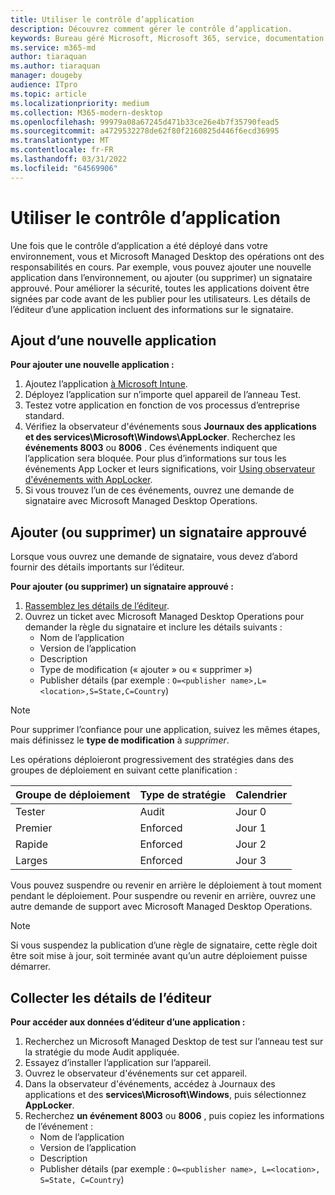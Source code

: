 ```yaml
---
title: Utiliser le contrôle d’application
description: Découvrez comment gérer le contrôle d’application.
keywords: Bureau géré Microsoft, Microsoft 365, service, documentation
ms.service: m365-md
author: tiaraquan
ms.author: tiaraquan
manager: dougeby
audience: ITpro
ms.topic: article
ms.localizationpriority: medium
ms.collection: M365-modern-desktop
ms.openlocfilehash: 99979a08a67245d471b33ce26e4b7f35790fead5
ms.sourcegitcommit: a4729532278de62f80f2160825d446f6ecd36995
ms.translationtype: MT
ms.contentlocale: fr-FR
ms.lasthandoff: 03/31/2022
ms.locfileid: "64569906"
---
```

# <a name="work-with-app-control"></a>Utiliser le contrôle d’application

Une fois que le contrôle d’application a été déployé dans votre environnement, vous et Microsoft Managed Desktop des opérations ont des responsabilités en cours. Par exemple, vous pouvez ajouter une nouvelle application dans l’environnement, ou ajouter (ou supprimer) un signataire approuvé. Pour améliorer la sécurité, toutes les applications doivent être signées par code avant de les publier pour les utilisateurs. Les détails de l’éditeur d’une application incluent des informations sur le signataire.

## <a name="add-a-new-app"></a>Ajout d’une nouvelle application

**Pour ajouter une nouvelle application :**

1. Ajoutez l’application [à Microsoft Intune](/mem/intune/apps/apps-win32-app-management).
1. Déployez l’application sur n’importe quel appareil de l’anneau Test.
1. Testez votre application en fonction de vos processus d’entreprise standard.
1. Vérifiez la observateur d'événements sous **Journaux des applications et des services\Microsoft\Windows\AppLocker**. Recherchez les **événements 8003** ou **8006** . Ces événements indiquent que l’application sera bloquée. Pour plus d’informations sur tous les événements App Locker et leurs significations, voir [Using observateur d'événements with AppLocker](/windows/security/threat-protection/windows-defender-application-control/applocker/using-event-viewer-with-applocker).
1. Si vous trouvez l’un de ces événements, ouvrez une demande de signataire avec Microsoft Managed Desktop Operations.

## <a name="add-or-remove-a-trusted-signer"></a>Ajouter (ou supprimer) un signataire approuvé

Lorsque vous ouvrez une demande de signataire, vous devez d’abord fournir des détails importants sur l’éditeur.

**Pour ajouter (ou supprimer) un signataire approuvé :**

1. [Rassemblez les détails de l’éditeur](#gather-publisher-details).
1. Ouvrez un ticket avec Microsoft Managed Desktop Operations pour demander la règle du signataire et inclure les détails suivants :  
    - Nom de l’application
    - Version de l’application
    - Description
    - Type de modification (« ajouter » ou « supprimer »)  
    - Publisher détails (par exemple : `O=<publisher name>,L=<location>,S=State,C=Country`)

> [!NOTE]
> Pour supprimer l’confiance pour une application, suivez les mêmes étapes, mais définissez le **type de modification** à *supprimer*.

Les opérations déploieront progressivement des stratégies dans des groupes de déploiement en suivant cette planification :

|Groupe de déploiement|Type de stratégie|Calendrier|
|---|---|---|
|Tester|Audit|Jour 0|
|Premier|Enforced|Jour 1|
|Rapide|Enforced|Jour 2|
|Larges|Enforced|Jour 3|

Vous pouvez suspendre ou revenir en arrière le déploiement à tout moment pendant le déploiement. Pour suspendre ou revenir en arrière, ouvrez une autre demande de support avec Microsoft Managed Desktop Operations.

> [!NOTE]
> Si vous suspendez la publication d’une règle de signataire, cette règle doit être soit mise à jour, soit terminée avant qu’un autre déploiement puisse démarrer.

## <a name="gather-publisher-details"></a>Collecter les détails de l’éditeur

**Pour accéder aux données d’éditeur d’une application :**

1. Recherchez un Microsoft Managed Desktop de test sur l’anneau test sur la stratégie du mode Audit appliquée.
1. Essayez d’installer l’application sur l’appareil.
1. Ouvrez le observateur d'événements sur cet appareil.
1. Dans la observateur d'événements, accédez à Journaux des applications et des **services\Microsoft\Windows**, puis sélectionnez **AppLocker**.
1. Recherchez **un événement 8003** ou **8006** , puis copiez les informations de l’événement :
    - Nom de l’application
    - Version de l’application
    - Description
    - Publisher détails (par exemple : `O=<publisher name>, L=<location>, S=State, C=Country`)
